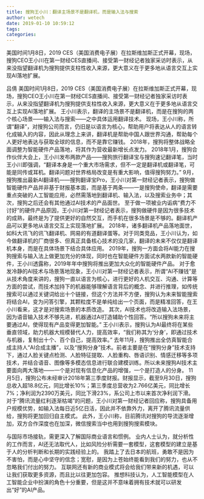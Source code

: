 ```yaml
---
title: 搜狗王小川：翻译主场景不是翻译机，而是输入法与搜索
author: wetech
date: 2019-01-10 10:59:12
tags: 
categories: 
---
```

美国时间1月8日，2019 CES（美国消费电子展）在拉斯维加斯正式开幕，现场，搜狗CEO王小川在第一财经CES直播间、接受第一财经记者独家采访时表示，从来没指望翻译机为搜狗提供支柱性收入来源，更大意义在于更多地从语言交互上实现AI落地扩展。
<!-- more -->
吕倩
美国时间1月8日，2019 CES（美国消费电子展）在拉斯维加斯正式开幕，现场，搜狗CEO王小川在第一财经CES直播间、接受第一财经记者独家采访时表示，从来没指望翻译机为搜狗提供支柱性收入来源，更大意义在于更多地从语言交互上实现AI落地扩展。
王小川表示，翻译的主场景不是翻译机，而是在搜狗的两个核心场景——输入法与搜索——之中具体运用翻译技术。
现场，王小川称，所谓“翻译”，对搜狗公司而言，仍旧是以语言为核心，帮助用户将表达从人的语言转化成输入的内容，因此从理念上来讲，翻译机是帮助中国人跟世界沟通，帮助每个人更好地表达与获取全球的信息，而不是靠它赚钱。
2018年，搜狗将整体战略全面调整为智能硬件产品落地，将其作为营收最新增长点发力。
2018年1月，搜狗合作伙伴大会上，王小川发布两款产品——搜狗旅行翻译宝与搜狗速记翻译笔，当时王小川即强调，“翻译本身是一个重大市场需求，但不一定是翻译机或翻译笔，可能是同传或耳机。翻译问题对世界格局改变是有重大影响，值得搜狗努力。”
9月，搜狗推出最新AI翻译机——搜狗翻译宝Pro，王小川对第一财经记者表示，搜狗做智能硬件产品并非基于财报基本面，而是基于两条——一是搜狗使命，翻译是需要重点突破的人工智能应用，必然需落地到翻译机、输入法，以及搜索业务中；其次，搜狗之后还会有其他通过AI技术的产品面世。
至于做一项被业内诟病“费力不讨好”的硬件产品原因，王小川对第一财经记者表示，搜狗做硬件是因为很多技术的成熟，最终是为了提供更好的自然交互，而手机在很多场景是不够的。翻译机产品可以更多地从语言交互上实现落地扩展。
2018年，诸多翻译机产品落地面世，如科大讯飞的讯飞翻译机、网易的有道翻译蛋等。对于同类竞品，王小川认为，如今做翻译机的厂商很多、但真正具备核心技术的没几家，翻译的未来不仅仅是翻译机本身，而是在具体场景下结合具体应用。
2019年，搜狗一方面会将AI能力在搜狗搜索与输入法上做更加充分的体现，同时也在智能硬件方面试水两款新的智能硬件，王小川透露称，2019年年中搜狗将推出更加大众化的智能硬件产品。
对于愈发冷静的AI技术与场景落地现象，王小川对第一财经记者表示，所谓“AI不赚钱”是从技术角度来讲的，搜狗一直以语言为核心，进行更好的人机交互、沟通、计算等方面的尝试，而技术加持下的机器能够理解语言背后的概念、并进行推理，如传统搜索可以通过关键词给出十个链接，但这个方法并不方便，搜狗认为未来智能搜索将结合AI，变为问答引擎，其颗粒度不是单纯给出一个页面，而是精准回答，在王小川看来，这才是对搜索场景的本质改造。
其次，AI技术也将改造输入法场景，因为语音输入技术不够先进，机器通过AI打造辅助个性回答。“所以搜狗未来将主要通过AI，使得现有产品变得更加智能。”
王小川表示，搜狗认为AI最终将在某些垂直领域，助力机器大规模替代人力，提高效率，“我们称其为‘分身’，即通过技术与机器，复制出十个、百个自己，提高效率。”
去年11月，搜狗推出全仿真智能合成主持人“AI合成主播”，以及“搜狗分身”技术。前者主要是在“搜狗分身”技术支持下，通过人脸关键点检测、人脸特征提取、人脸重构、唇语识别、情感迁移等多项技术，并结合语音、图像等多模态信息进行联合建模训练。所以未来搜狗AI技术主要面向两大落地——一个是对现有信息化产品的增强，一个是打造人的分身。
11月5日，搜狗公布未经审计2018年第三季度财报。财报显示，截至9月30日，搜狗总收入超18.8亿元，同比增长10%；第三季度总营收为2.766亿美元，同比增长7%；净利润为2390万美元，同比下滑23%，系公司上市以来首次净利润下滑。
对于“腾讯流量红利逐渐枯竭”的问题，王小川对第一财经记者回应称，搜狗具备用户规模优势，如输入法每日近5亿日活，因此并不依靠外力，离开了腾讯流量供给，搜狗将更加回归自主模式。
此外，王小川称，目前腾讯对搜狗的导流逐渐增加，双方合作深度也在加深，微信搜索当中也用到搜狗搜索模块。
 
 
与国际市场接轨，需更深入了解国际商业语言和惯例。
业内人士认为，就分析性的工作而言，AI还无法取代人，比如风险分析需要一套模型，这套模型的建立是基于人的分析判断和长期的实践经验上的。
我踏上了去日本的航班，勇敢不是因为不害怕，而是心中坚守的信念；宽慰，是因为上苍始终能看到我们的努力，也从不忽略我们付出的努力。
互联网还有新的商业模式将会给我们带来新的机遇，可以让我们获取更多资源，而且比以往更加包容。
推想科技认为，人工智能模型在人工智能企业中扮演的角色十分重要，但是这并不意味着拥有技术就可以研发出“好”的AI产品。
